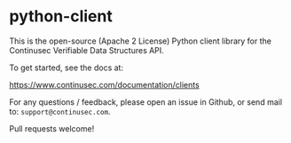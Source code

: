 # python-client

This is the open-source (Apache 2 License) Python client library for the Continusec Verifiable Data Structures API.

To get started, see the docs at:

https://www.continusec.com/documentation/clients

For any questions / feedback, please open an issue in Github, or send mail to: `support@continusec.com`.

Pull requests welcome!
